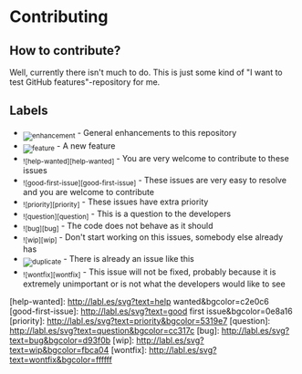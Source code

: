 # Contributing

## How to contribute?

Well, currently there isn't much to do. This is just some kind of "I want to test GitHub features"-repository for me.

## Labels
    
* <sub>![enhancement][enhancement]</sub> - General enhancements to this repository
* <sub>![feature][feature]</sub> - A new feature
* <sub>![help-wanted][help-wanted]</sub> - You are very welcome to contribute to these issues
* <sub>![good-first-issue][good-first-issue]</sub> - These issues are very easy to resolve and you are welcome to contribute
* <sub>![priority][priority]</sub> - These issues have extra priority
* <sub>![question][question]</sub> - This is a question to the developers
* <sub>![bug][bug]</sub> - The code does not behave as it should
* <sub>![wip][wip]</sub> -  Don't start working on this issues, somebody else already has
* <sub>![duplicate][duplicate]</sub> - There is already an issue like this
* <sub>![wontfix][wontfix]</sub> - This issue will not be fixed, probably because it is extremely unimportant or is not what the developers would like to see
  
[enhancement]: http://labl.es/svg?text=enhancement&bgcolor=c5def5
[duplicate]: http://labl.es/svg?text=duplicate&bgcolor=cccccc
[feature]: http://labl.es/svg?text=feature&bgcolor=c5def5
[help-wanted]: http://labl.es/svg?text=help wanted&bgcolor=c2e0c6
[good-first-issue]: http://labl.es/svg?text=good first issue&bgcolor=0e8a16
[priority]: http://labl.es/svg?text=priority&bgcolor=5319e7
[question]: http://labl.es/svg?text=question&bgcolor=cc317c
[bug]: http://labl.es/svg?text=bug&bgcolor=d93f0b
[wip]: http://labl.es/svg?text=wip&bgcolor=fbca04
[wontfix]: http://labl.es/svg?text=wontfix&bgcolor=ffffff
